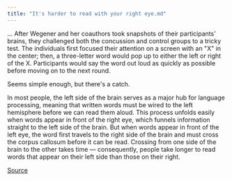 ```yaml
---
title: "It's harder to read with your right eye.md"
---
```


...
After Wegener and her coauthors took snapshots of their participants' brains, they challenged both the concussion and control groups to a tricky test. The individuals first focused their attention on a screen with an "X" in the center; then, a three-letter word would pop up to either the left or right of the X. Participants would say the word out loud as quickly as possible before moving on to the next round. 

Seems simple enough, but there's a catch.

In most people, the left side of the brain serves as a major hub for language processing, meaning that written words must be wired to the left hemisphere before we can read them aloud. This process unfolds easily when words appear in front of the right eye, which funnels information straight to the left side of the brain. But when words appear in front of the left eye, the word first travels to the right side of the brain and must cross the corpus callosum before it can be read. Crossing from one side of the brain to the other takes time — consequently, people take longer to read words that appear on their left side than those on their right. 

[Source](https://www.livescience.com/concussion-disrupts-information-flow-in-the-brain.html)
